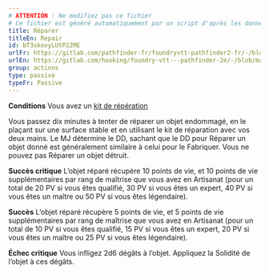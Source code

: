 ```yaml
---
# ATTENTION : Ne modifiez pas ce fichier
# Ce fichier est généré automatiquement par un script d'après les données du module Foundry VTT officiel et de sa traduction
title: Réparer
titleEn: Repair
id: bT3skovyLUtP22ME
urlFr: https://gitlab.com/pathfinder-fr/foundryvtt-pathfinder2-fr/-/blob/master/data/classes/bT3skovyLUtP22ME.htm
urlEn: https://gitlab.com/hooking/foundry-vtt---pathfinder-2e/-/blob/master/packs/data/classes.db/repair.json
group: actions
type: passive
typeFr: Passive
---
```

**Conditions** Vous avez un [kit de répération](../equipment/kit-de-réparation.md)

Vous passez dix minutes à tenter de réparer un objet endommagé, en le plaçant sur une surface stable et en utilisant le kit de réparation avec vos deux mains. Le MJ détermine le DD, sachant que le DD pour Réparer un objet donné est généralement similaire à celui pour le Fabriquer. Vous ne pouvez pas Réparer un objet détruit.

**Succès critique** L’objet réparé récupère 10 points de vie, et 10 points de vie supplémentaires par rang de maîtrise que vous avez en Artisanat (pour un total de 20 PV si vous êtes qualifié, 30 PV si vous êtes un expert, 40 PV si vous êtes un maître ou 50 PV si vous êtes légendaire).

**Succès** L’objet réparé récupère 5 points de vie, et 5 points de vie supplémentaires par rang de maîtrise que vous avez en Artisanat (pour un total de 10 PV si vous êtes qualifié, 15 PV si vous êtes un expert, 20 PV si vous êtes un maître ou 25 PV si vous êtes légendaire).

**Échec critique** Vous infligez 2d6 dégâts à l’objet. Appliquez la Solidité de l’objet à ces dégâts.


